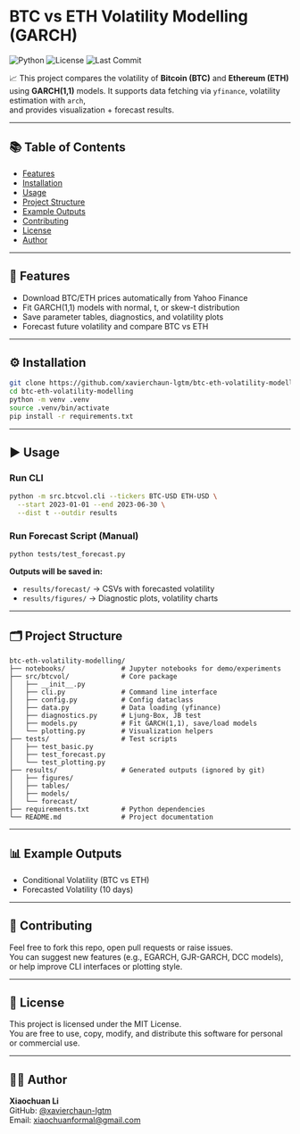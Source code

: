 # BTC vs ETH Volatility Modelling (GARCH)

![Python](https://img.shields.io/badge/python-3.10%2B-blue)
![License](https://img.shields.io/badge/license-MIT-green)
![Last Commit](https://img.shields.io/github/last-commit/xavierchaun-lgtm/btc-eth-volatility-modelling)

📈 This project compares the volatility of **Bitcoin (BTC)** and **Ethereum (ETH)**  
using **GARCH(1,1)** models. It supports data fetching via `yfinance`, volatility estimation with `arch`,  
and provides visualization + forecast results.

---

## 📚 Table of Contents
- [Features](#-features)
- [Installation](#-installation)
- [Usage](#-usage)
- [Project Structure](#-project-structure)
- [Example Outputs](#-example-outputs)
- [Contributing](#-contributing)
- [License](#-license)
- [Author](#-author)

---

## 🚀 Features
- Download BTC/ETH prices automatically from Yahoo Finance
- Fit GARCH(1,1) models with normal, t, or skew-t distribution
- Save parameter tables, diagnostics, and volatility plots
- Forecast future volatility and compare BTC vs ETH

---

## ⚙️ Installation

```bash
git clone https://github.com/xavierchaun-lgtm/btc-eth-volatility-modelling.git
cd btc-eth-volatility-modelling
python -m venv .venv
source .venv/bin/activate
pip install -r requirements.txt
```

---

## ▶️ Usage

### Run CLI

```bash
python -m src.btcvol.cli --tickers BTC-USD ETH-USD \
  --start 2023-01-01 --end 2023-06-30 \
  --dist t --outdir results
```

### Run Forecast Script (Manual)

```bash
python tests/test_forecast.py
```

**Outputs will be saved in:**
- `results/forecast/` → CSVs with forecasted volatility  
- `results/figures/` → Diagnostic plots, volatility charts

---

## 🗂️ Project Structure

```
btc-eth-volatility-modelling/
├── notebooks/              # Jupyter notebooks for demo/experiments
├── src/btcvol/             # Core package
│   ├── __init__.py
│   ├── cli.py              # Command line interface
│   ├── config.py           # Config dataclass
│   ├── data.py             # Data loading (yfinance)
│   ├── diagnostics.py      # Ljung-Box, JB test
│   ├── models.py           # Fit GARCH(1,1), save/load models
│   └── plotting.py         # Visualization helpers
├── tests/                  # Test scripts
│   ├── test_basic.py
│   ├── test_forecast.py
│   └── test_plotting.py
├── results/                # Generated outputs (ignored by git)
│   ├── figures/
│   ├── tables/
│   ├── models/
│   └── forecast/
├── requirements.txt        # Python dependencies
└── README.md               # Project documentation
```

---

## 📊 Example Outputs

- Conditional Volatility (BTC vs ETH)
- Forecasted Volatility (10 days)

---

## 🤝 Contributing

Feel free to fork this repo, open pull requests or raise issues.  
You can suggest new features (e.g., EGARCH, GJR-GARCH, DCC models), or help improve CLI interfaces or plotting style.

---

## 📜 License

This project is licensed under the MIT License.  
You are free to use, copy, modify, and distribute this software for personal or commercial use.

---

## 👨‍💻 Author

**Xiaochuan Li**  
GitHub: [@xavierchaun-lgtm](https://github.com/xavierchaun-lgtm)  
Email: xiaochuanformal@gmail.com

